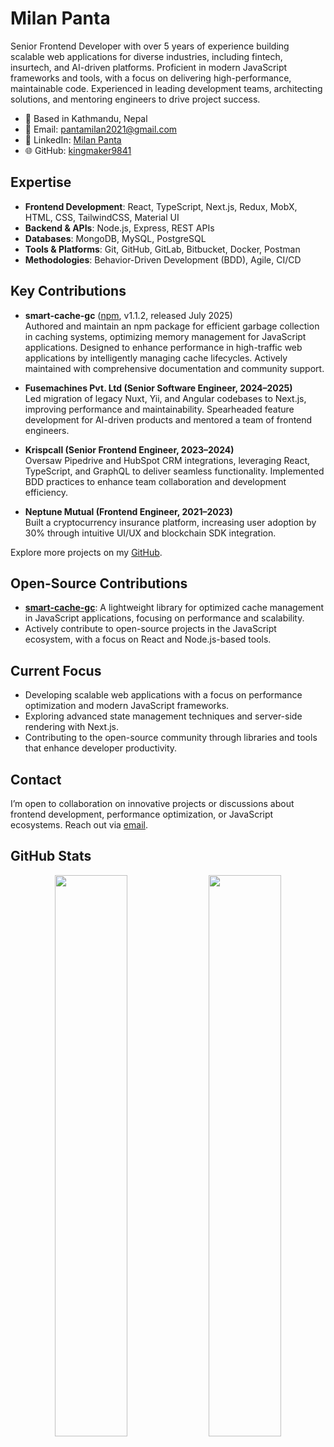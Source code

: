 # Milan Panta

Senior Frontend Developer with over 5 years of experience building scalable web applications for diverse industries, including fintech, insurtech, and AI-driven platforms. Proficient in modern JavaScript frameworks and tools, with a focus on delivering high-performance, maintainable code. Experienced in leading development teams, architecting solutions, and mentoring engineers to drive project success.

- 📍 Based in Kathmandu, Nepal
- 📧 Email: [pantamilan2021@gmail.com](mailto:pantamilan2021@gmail.com)
- 🔗 LinkedIn: [Milan Panta](https://www.linkedin.com/in/milan-panta-111559377/)
- 🌐 GitHub: [kingmaker9841](https://github.com/kingmaker9841/)

## Expertise

- **Frontend Development**: React, TypeScript, Next.js, Redux, MobX, HTML, CSS, TailwindCSS, Material UI
- **Backend & APIs**: Node.js, Express, REST APIs
- **Databases**: MongoDB, MySQL, PostgreSQL
- **Tools & Platforms**: Git, GitHub, GitLab, Bitbucket, Docker, Postman
- **Methodologies**: Behavior-Driven Development (BDD), Agile, CI/CD

## Key Contributions

- **smart-cache-gc** ([npm](https://www.npmjs.com/package/smart-cache-gc), v1.1.2, released July 2025)  
  Authored and maintain an npm package for efficient garbage collection in caching systems, optimizing memory management for JavaScript applications. Designed to enhance performance in high-traffic web applications by intelligently managing cache lifecycles. Actively maintained with comprehensive documentation and community support.

- **Fusemachines Pvt. Ltd (Senior Software Engineer, 2024–2025)**  
  Led migration of legacy Nuxt, Yii, and Angular codebases to Next.js, improving performance and maintainability. Spearheaded feature development for AI-driven products and mentored a team of frontend engineers.

- **Krispcall (Senior Frontend Engineer, 2023–2024)**  
  Oversaw Pipedrive and HubSpot CRM integrations, leveraging React, TypeScript, and GraphQL to deliver seamless functionality. Implemented BDD practices to enhance team collaboration and development efficiency.

- **Neptune Mutual (Frontend Engineer, 2021–2023)**  
  Built a cryptocurrency insurance platform, increasing user adoption by 30% through intuitive UI/UX and blockchain SDK integration.

Explore more projects on my [GitHub](https://github.com/kingmaker9841/).

## Open-Source Contributions

- **[smart-cache-gc](https://www.npmjs.com/package/smart-cache-gc)**: A lightweight library for optimized cache management in JavaScript applications, focusing on performance and scalability.
- Actively contribute to open-source projects in the JavaScript ecosystem, with a focus on React and Node.js-based tools.

## Current Focus

- Developing scalable web applications with a focus on performance optimization and modern JavaScript frameworks.
- Exploring advanced state management techniques and server-side rendering with Next.js.
- Contributing to the open-source community through libraries and tools that enhance developer productivity.

## Contact

I’m open to collaboration on innovative projects or discussions about frontend development, performance optimization, or JavaScript ecosystems. Reach out via [email](mailto:pantamilan2021@gmail.com).

## GitHub Stats

<div align="center">
  <img width="48%" src="https://github-readme-stats.vercel.app/api?username=kingmaker9841&show_icons=true&theme=algolia" />
  <img width="48%" src="https://github-readme-streak-stats.herokuapp.com/?user=kingmaker9841&theme=algolia" />
</div>
